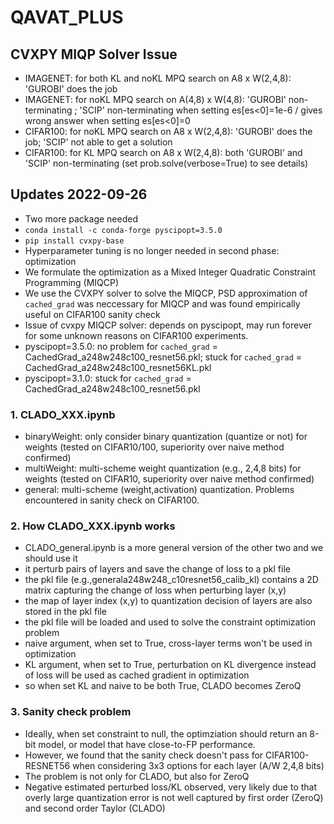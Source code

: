 # QAVAT_PLUS
## CVXPY MIQP Solver Issue
- IMAGENET: for both KL and noKL MPQ search on A8 x W(2,4,8): 'GUROBI' does the job
- IMAGENET: for noKL MPQ search on A(4,8) x W(4,8): 'GUROBI' non-terminating ; 'SCIP' non-terminating when setting es[es<0]=1e-6 / gives wrong answer when setting es[es<0]=0
- CIFAR100: for noKL MPQ search on A8 x W(2,4,8): 'GUROBI' does the job; 'SCIP' not able to get a solution
- CIFAR100: for KL MPQ search on A8 x W(2,4,8): both 'GUROBI' and 'SCIP' non-terminating (set prob.solve(verbose=True) to see details)
## Updates 2022-09-26
- Two more package needed
- ```conda install -c conda-forge pyscipopt=3.5.0```
- ```pip install cvxpy-base```
- Hyperparameter tuning is no longer needed in second phase: optimization
- We formulate the optimization as a Mixed Integer Quadratic Constraint Programming (MIQCP)
- We use the CVXPY solver to solve the MIQCP, PSD approximation of ```cached_grad``` was neccessary for MIQCP and was found empirically useful on CIFAR100 sanity check
- Issue of cvxpy MIQCP solver: depends on pyscipopt, may run forever for some unknown reasons on CIFAR100 experiments. 
- pyscipopt=3.5.0: no problem for ```cached_grad``` = CachedGrad_a248w248c100_resnet56.pkl; stuck for ```cached_grad``` = CachedGrad_a248w248c100_resnet56KL.pkl
- pyscipopt=3.1.0: stuck for ```cached_grad``` = CachedGrad_a248w248c100_resnet56.pkl

### 1. CLADO_XXX.ipynb
- binaryWeight: only consider binary quantization (quantize or not) for weights (tested on CIFAR10/100, superiority over naive method confirmed)
- multiWeight: multi-scheme weight quantization (e.g., 2,4,8 bits) for weights (tested on CIFAR10, superiority over naive method confirmed)
- general: multi-scheme (weight,activation) quantization. Problems encountered in sanity check on CIFAR100. 

### 2. How CLADO_XXX.ipynb works
- CLADO_general.ipynb is a more general version of the other two and we should use it
- it perturb pairs of layers and save the change of loss to a pkl file
- the pkl file (e.g.,generala248w248_c10resnet56_calib_kl) contains a 2D matrix capturing the change of loss when perturbing layer (x,y)
- the map of layer index (x,y) to quantization decision of layers are also stored in the pkl file
- the pkl file will be loaded and used to solve the constraint optimization problem
- naive argument, when set to True, cross-layer terms won't be used in optimization
- KL argument, when set to True, perturbation on KL divergence instead of loss will be used as cached gradient in optimization
- so when set KL and naive to be both True, CLADO becomes ZeroQ

### 3. Sanity check problem
- Ideally, when set constraint to null, the optimziation should return an 8-bit model, or model that have close-to-FP performance.
- However, we found that the sanity check doesn't pass for CIFAR100-RESNET56 when considering 3x3 options for each layer (A/W 2,4,8 bits)
- The problem is not only for CLADO, but also for ZeroQ
- Negative estimated perturbed loss/KL observed, very likely due to that overly large quantization error is not well captured by first order (ZeroQ) and second order Taylor (CLADO)

